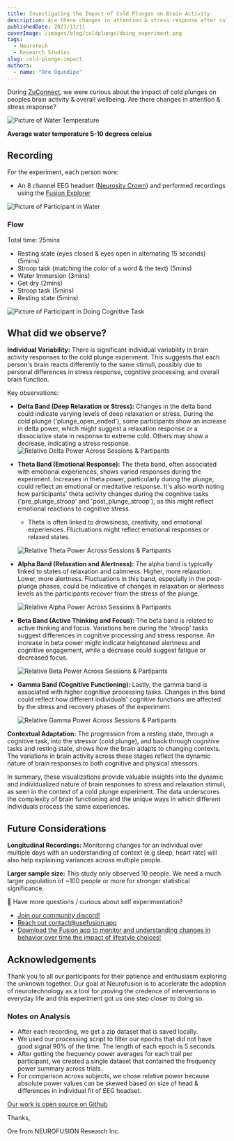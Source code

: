 ```yaml
---
title: Investigating the Impact of Cold Plunges on Brain Activity
description: Are there changes in attention & stress response after cold water immersion?
publishedDate: 2023/11/11
coverImage: /images/blog/coldplunge/doing_experiment.png
tags:
  - Neurotech
  - Research Studies
slug: cold-plunge-impact
authors:
  - name: "Ore Ogundipe"
---
```


During [ZuConnect](https://zuzalu.city/), we were curious about the impact of cold plunges on peoples brain activity & overall wellbeing. Are there changes in attention & stress response?

![Picture of Water Temperature](/images/blog/coldplunge/water_temperature.png)

**Average water temperature 5-10 degrees celsius**

## Recording

For the experiment, each person wore:

- An 8 channel EEG headset ([Neurosity Crown](https://neurosity.co)) and performed recordings using the [Fusion Explorer](https://usefusion.app/playground)

![Picture of Participant in Water](/images/blog/coldplunge/participant_in_water.png)

### Flow

Total time: 25mins

- Resting state (eyes closed & eyes open in alternating 15 seconds) (5mins)
- Stroop task (matching the color of a word & the text) (5mins)
- Water Immersion (3mins)
- Get dry (2mins)
- Stroop task (5mins)
- Resting state (5mins)

![Picture of Participant in Doing Cognitive Task](/images/blog/coldplunge/doing_experiment.png)

## What did we observe?

**Individual Variability:** There is significant individual variability in brain activity responses to the cold plunge experiment. This suggests that each person's brain reacts differently to the same stimuli, possibly due to personal differences in stress response, cognitive processing, and overall brain function.

Key observations:

- **Delta Band (Deep Relaxation or Stress):** Changes in the delta band could indicate varying levels of deep relaxation or stress. During the cold plunge ('plunge_open_ended'), some participants show an increase in delta power, which might suggest a relaxation response or a dissociative state in response to extreme cold. Others may show a decrease, indicating a stress response.
  ![Relative Delta Power Across Sessions & Partipants](/images/blog/coldplunge/relative_delta_across.png)
- **Theta Band (Emotional Response):** The theta band, often associated with emotional experiences, shows varied responses during the experiment. Increases in theta power, particularly during the plunge, could reflect an emotional or meditative response. It's also worth noting how participants' theta activity changes during the cognitive tasks ('pre_plunge_stroop' and 'post_plunge_stroop'), as this might reflect emotional reactions to cognitive stress.

  - Theta is often linked to drowsiness, creativity, and emotional experiences. Fluctuations might reflect emotional responses or relaxed states.

  ![Relative Theta Power Across Sessions & Partipants](/images/blog/coldplunge/relative_theta_across.png)

- **Alpha Band (Relaxation and Alertness):** The alpha band is typically linked to states of relaxation and calmness. Higher, more relaxation. Lower, more alertness. Fluctuations in this band, especially in the post-plunge phases, could be indicative of changes in relaxation or alertness levels as the participants recover from the stress of the plunge.

  ![Relative Alpha Power Across Sessions & Partipants](/images/blog/coldplunge/relative_alpha_across.png)

- **Beta Band (Active Thinking and Focus):** The beta band is related to active thinking and focus. Variations here during the 'stroop' tasks suggest differences in cognitive processing and stress response. An increase in beta power might indicate heightened alertness and cognitive engagement, while a decrease could suggest fatigue or decreased focus.

  ![Relative Beta Power Across Sessions & Partipants](/images/blog/coldplunge/relative_beta_across.png)

- **Gamma Band (Cognitive Functioning):** Lastly, the gamma band is associated with higher cognitive processing tasks. Changes in this band could reflect how different individuals' cognitive functions are affected by the stress and recovery phases of the experiment.

  ![Relative Gamma Power Across Sessions & Partipants](/images/blog/coldplunge/relative_gamma_across.png)

**Contextual Adaptation:** The progression from a resting state, through a cognitive task, into the stressor (cold plunge), and back through cognitive tasks and resting state, shows how the brain adapts to changing contexts. The variations in brain activity across these stages reflect the dynamic nature of brain responses to both cognitive and physical stressors.

In summary, these visualizations provide valuable insights into the dynamic and individualized nature of brain responses to stress and relaxation stimuli, as seen in the context of a cold plunge experiment. The data underscores the complexity of brain functioning and the unique ways in which different individuals process the same experiences.

## Future Considerations

**Longitudinal Recordings:** Monitoring changes for an individual over multiple days with an understanding of context (e.g sleep, heart rate) will also help explaining variances across multiple people.

**Larger sample size:** This study only observed 10 people. We need a much larger population of ~100 people or more for stronger statistical significance.

<aside>
🧠 Have more questions / curious about self experimentation?

- [Join our community discord!](https://discord.gg/PCjdaJuySU)
- [Reach out contact@usefusion.app](mailto:contact@usefusion.app)
- [Download the Fusion app to monitor and understanding changes in behavior over time the impact of lifestyle choices!](https://usefusion.app)
</aside>

## Acknowledgements

Thank you to all our participants for their patience and enthusiasm exploring the unknown together. Our goal at Neurofusion is to accelerate the adoption of neurotechnology as a tool for proving the credence of interventions in everyday life and this experiment got us one step closer to doing so.

### Notes on Analysis

- After each recording, we get a zip dataset that is saved locally.
- We used our processing script to filter our epochs that did not have good signal 90% of the time. The length of each epoch is 5 seconds.
- After getting the frequency power averages for each trail per participant, we created a single dataset that contained the frequency power summary across trials.
- For comparison across subjects, we chose relative power because absolute power values can be skewed based on size of head & differences in individual fit of EEG headset.

[Our work is open source on Github](https://github.com/NEUROFUSIONInc/fusion)

Thanks,

Ore from NEUROFUSION Research Inc.
